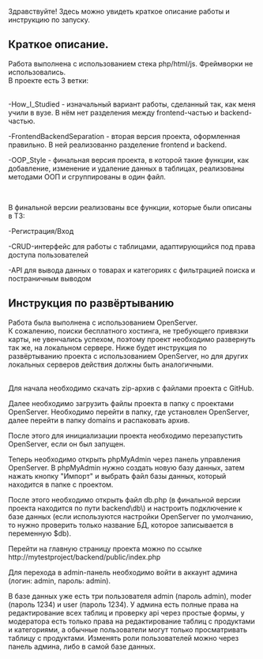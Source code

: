 <p>Здравствуйте! Здесь можно увидеть краткое описание работы и инструкцию по запуску.</p> 

<h2>Краткое описание.</h2>
<div>Работа выполнена с использованием стека php/html/js. Фреймворки не использовались.</div>
<div>В проекте есть 3 ветки:</div><br>
<p>-How_I_Studied - изначальный вариант работы, сделанный так, как меня учили в вузе. В нём нет разделения между frontend-частью и backend-частью.</p>
<p>-FrontendBackendSeparation - вторая версия проекта, оформленная правильно. В ней реализованно разделение frontend и backend.</p>
<p>-OOP_Style - финальная версия проекта, в которой такие функции, как добавление, изменение и удаление данных в таблицах, реализованы методами ООП и сгруппированы в один файл.</p><br>
<p>В финальной версии реализованы все функции, которые были описаны в ТЗ:</p>
<p>-Регистрация/Вход</p>
<p>-CRUD-интерфейс для работы с таблицами, адаптирующийся под права доступа пользователей</p>
<p>-API для вывода данных о товарах и категориях с фильтрацией поиска и постраничным выводом</p>

<h2>Инструкция по развёртыванию</h2>
<div>Работа была выполнена с использованием OpenServer.</div>
<div>К сожалению, поиски бесплатного хостинга, не требующего привязки карты, не увенчались успехом, поэтому проект необходимо развернуть так же, на локальном сервере. Ниже будет инструкция по развёртыванию проекта с использованием OpenServer, но для других локальных серверов действия должны быть аналогичными.</div><br>
<p>Для начала необходимо скачать zip-архив с файлами проекта с GitHub.</p>
<p>Далее необходимо загрузить файлы проекта в папку с проектами OpenServer. Необходимо перейти в папку, где установлен OpenServer, далее перейти в папку domains и распаковать архив.</p>
<p>После этого для инициализации проекта необходимо перезапустить OpenServer, если он был запущен.</p>
<p>Теперь необходимо открыть phpMyAdmin через панель управления OpenServer. В phpMyAdmin нужно создать новую базу данных, затем нажать кнопку "Импорт" и выбрать файл базы данных, который находится в папке с проектом.</p>
<p>После этого необходимо открыть файл db.php (в финальной версии проекта находится по пути backend\db\) и настроить подключение к базе данных (если используются настройки OpenServer по умолчанию, то нужно проверить только название БД, которое записывается в переменную $db).</p>
<p>Перейти на главную страницу проекта можно по ссылке http://mytestproject/backend/public/index.php</p>
<p>Для перехода в admin-панель необходимо войти в аккаунт админа (логин: admin, пароль: admin).</p>
<p>В базе данных уже есть три пользователя admin (пароль admin), moder (пароль 1234) и user (пароль 1234). У админа есть полные права на редактирование всех таблиц и проверку api через простые формы, у модератора есть только права на редактирование таблиц с продуктами и категориями, а обычные пользователи могут только просматривать таблицу с продуктами. Изменять роли пользователей можно через панель админа, либо в самой базе данных.</p>
